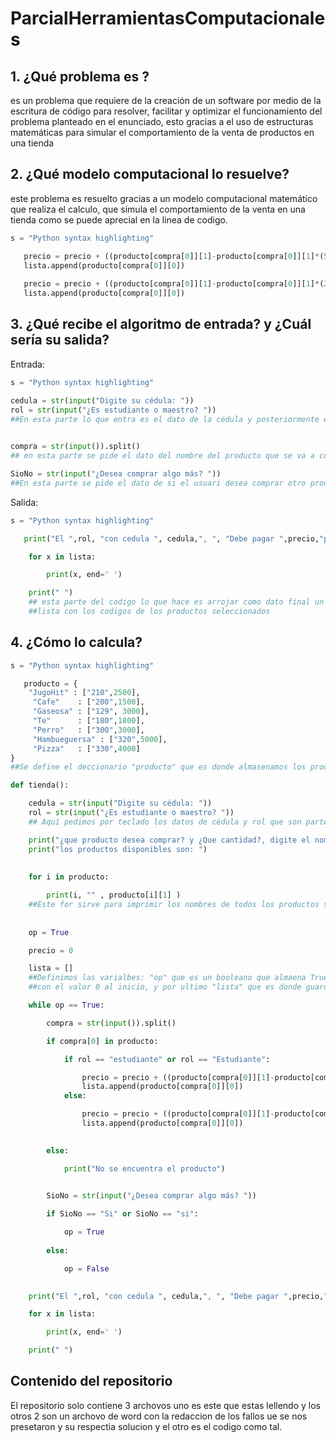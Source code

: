 # ParcialHerramientasComputacionales

## 1. ¿Qué problema es ?

es un problema que requiere de la creación de un software por medio de la escritura de código para resolver, facilitar y optimizar el funcionamiento del problema planteado en el enunciado, esto gracias a el uso de estructuras matemáticas para simular el comportamiento de la venta de productos en una tienda 

## 2. ¿Qué modelo computacional lo resuelve?

este problema es resuelto gracias a un modelo computacional matemático que realiza el calculo, que simula el comportamiento de la venta en una tienda como se puede aprecial en la linea de codigo.
```python
s = "Python syntax highlighting"

   precio = precio + ((producto[compra[0]][1]-producto[compra[0]][1]*(50/100))*int(compra[1])) 
   lista.append(producto[compra[0]][0])
   
   precio = precio + ((producto[compra[0]][1]-producto[compra[0]][1]*(20/100))*int(compra[1]))
   lista.append(producto[compra[0]][0])

```


## 3. ¿Qué recibe el algoritmo de entrada? y ¿Cuál sería su salida? 
Entrada:
```python
s = "Python syntax highlighting"

cedula = str(input("Digite su cédula: "))
rol = str(input("¿Es estudiante o maestro? "))   
##En esta parte lo que entra es el dato de la cédula y posteriormente el rol del usuario

        
compra = str(input()).split()
## en esta parte se pide el dato del nombre del producto que se va a comprar y la cantidad de este

SioNo = str(input("¿Desea comprar algo más? "))
##En esta parte se pide el dato de si el usuari desea comprar otro producto o desea finlaizar la compra
```
Salida:
```python
s = "Python syntax highlighting"

   print("El ",rol, "con cedula ", cedula,", ", "Debe pagar ",precio,"por el producto ", end = ' ')

    for x in lista:

        print(x, end=' ')

    print(" ")
    ## esta parte del codigo lo que hace es arrojar como dato final un texto que integra el rol del usuario, su cédula, cuanto debe pagar y una 
    ##lista con los codigos de los productos seleccionados

```

## 4. ¿Cómo lo calcula?
```python
s = "Python syntax highlighting"

   producto = {
    "JugoHit" : ["210",2500],
     "Cafe"    : ["200",1500],
     "Gaseosa" : ["129", 3000],
     "Te"      : ["180",1800],
     "Perro"   : ["300",3000],
     "Hambueguersa" : ["320",5000],
     "Pizza"   : ["330",4000]
}
##Se define el deccionario "producto" que es donde almasenamos los productos disponibles y su respectivo codigo y precio

def tienda():

    cedula = str(input("Digite su cédula: "))
    rol = str(input("¿Es estudiante o maestro? "))
    ## Aquí pedimos por teclado los datos de cédula y rol que son parte de la entrada del problema

    print("¿que producto desea comprar? y ¿Que cantidad?, digite el nombre y la cantidad")
    print("los productos disponibles son: ")
    
    
    for i in producto: 

        print(i, "" , producto[i][1] )
    ##Este for sirve para imprimir los nombres de todos los productos seguidos de sus precios
    
    
    op = True

    precio = 0

    lista = []
    ##Definimos las varialbes: "op" que es un booleano que almaena True, precio que es una esecie de contador para al final imprimir el precio final por loque se declara 
    ##con el valor 0 al inicio, y por ultimo "lista" que es donde guardaremos los codigos de los productos que compro para ser impresos al final.

    while op == True:

        compra = str(input()).split()

        if compra[0] in producto:

            if rol == "estudiante" or rol == "Estudiante":

                precio = precio + ((producto[compra[0]][1]-producto[compra[0]][1]*(50/100))*int(compra[1])) 
                lista.append(producto[compra[0]][0])
            else:

                precio = precio + ((producto[compra[0]][1]-producto[compra[0]][1]*(20/100))*int(compra[1]))
                lista.append(producto[compra[0]][0])

        
        else:

            print("No se encuentra el producto")


        SioNo = str(input("¿Desea comprar algo más? "))
        
        if SioNo == "Si" or SioNo == "si":

            op = True
        
        else:

            op = False
        

    print("El ",rol, "con cedula ", cedula,", ", "Debe pagar ",precio,"por el producto ", end = ' ')

    for x in lista:

        print(x, end=' ')

    print(" ")

```


## Contenido del repositorio
El repositorio solo contiene 3 archovos uno es este que estas lellendo y los otros 2 son un archovo de word con la redaccion de los fallos ue se nos presetaron y su respectia solucion y el otro es el codigo como tal.

